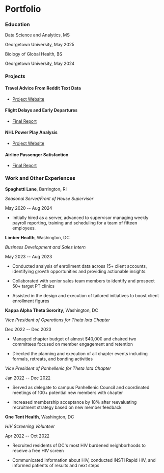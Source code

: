 # Portfolio

### Education

Data Science and Analytics, MS

Georgetown University, May 2025

Biology of Global Health, BS

Georgetown University, May 2024

### Projects

#### Travel Advice From Reddit Text Data
- [Project Website](https://gu-dsan6000.github.io/fall-2024-project-team-13/)
#### Flight Delays and Early Departures
- [Final Report](https://github.com/geh1221/flight_data_project/blob/main/Flight%20Data%20Report.pdf)   
#### NHL Power Play Analysis
- [Project Website](https://geh.georgetown.domains/portfolio/project-website/_site/)
#### Airline Passenger Satisfaction
- [Final Report](https://github.com/geh1221/airline_passenger_satisfaction/blob/main/Airline%20Passenger%20Satisfaction.pdf)

### Work and Other Experiences

**Spaghetti Lane**, Barrington, RI

*Seasonal Server/Front of House Supervisor*

May 2020 -- Aug 2024

-   Initially hired as a server, advanced to supervisor managing weekly
    payroll reporting, training and scheduling for a team of fifteen
    employees.

**Limber Health**, Washington, DC

*Business Development and Sales Intern*

May 2023 -- Aug 2023

-   Conducted analysis of enrollment data across 15+ client accounts,
    identifying growth opportunities and providing actionable insights

-   Collaborated with senior sales team members to identify and prospect
    50+ target PT clinics

-   Assisted in the design and execution of tailored initiatives to
    boost client enrollment figures

**Kappa Alpha Theta Sorority**, Washington, DC

*Vice President of Operations for Theta Iota Chapter*

Dec 2022 -- Dec 2023

-   Managed chapter budget of almost \$40,000 and chaired two committees
    focused on member engagement and retention

-   Directed the planning and execution of all chapter events including
    formals, retreats, and bonding activities

*Vice President of Panhellenic for Theta Iota Chapter*

Jan 2022 -- Dec 2022

-   Served as delegate to campus Panhellenic Council and coordinated
    meetings of 100+ potential new members with chapter

-   Increased membership acceptance by 18% after reevaluating
    recruitment strategy based on new member feedback

**One Tent Health**, Washington, DC

*HIV Screening Volunteer*

Apr 2022 -- Oct 2022

-   Recruited residents of DC's most HIV burdened neighborhoods to
    receive a free HIV screen

-   Communicated information about HIV, conducted INSTI Rapid HIV, and
    informed patients of results and next steps
